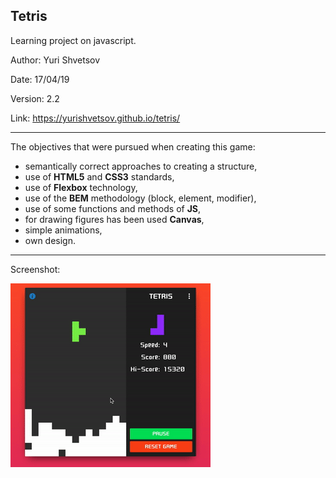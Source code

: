 ## Tetris
Learning project on javascript.

Author: Yuri Shvetsov

Date: 17/04/19

Version: 2.2

Link: https://yurishvetsov.github.io/tetris/

------------
The objectives that were pursued when creating this game:
- semantically correct approaches to creating a structure,
- use of **HTML5** and **CSS3** standards,
- use of **Flexbox** technology,
- use of the **BEM** methodology (block, element, modifier),
- use of some functions and methods of **JS**,
- for drawing figures has been used **Canvas**,
- simple animations,
- own design.

------------
Screenshot:

![Image alt](https://github.com/YuriShvetsov/tetris/blob/master/screens/screen.gif)